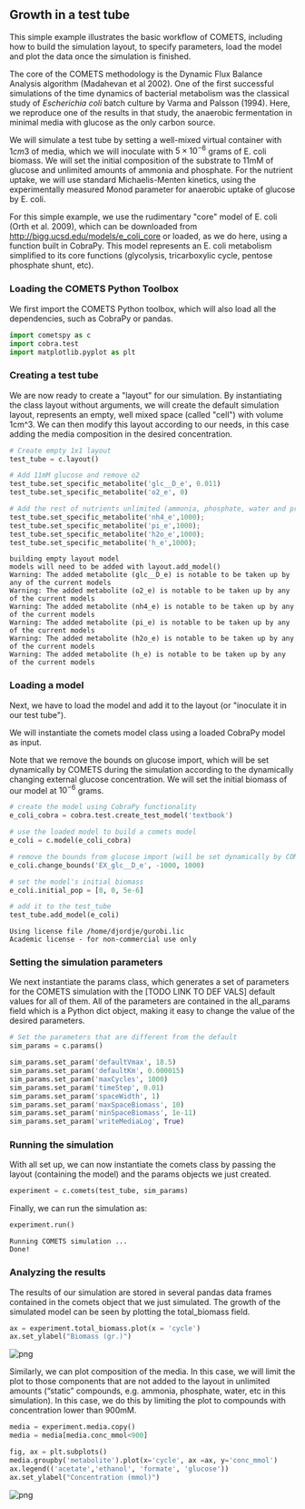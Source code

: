 ## Growth in a test tube
This simple example illustrates the basic workflow of COMETS, including how to build the simulation layout, to specify parameters, load the model and plot the data once the simulation is finished.

The core of the COMETS methodology is the Dynamic Flux Balance Analysis algorithm (Madahevan et al 2002). One of the first successful simulations of the time dynamics of bacterial metabolism was the classical study of *Escherichia coli* batch culture by Varma and Palsson (1994). Here, we reproduce one of the results in that study, the anaerobic fermentation in minimal media with glucose as the only carbon source.

We will simulate a test tube by setting a well-mixed virtual container with $1cm3$ of media, which we will inoculate with $5\times10^{−6}$ grams of E. coli biomass. We will set the initial composition of the substrate to 11mM of glucose and unlimited amounts of ammonia and phosphate. For the nutrient uptake, we will use standard Michaelis-Menten kinetics, using the experimentally measured Monod parameter for anaerobic uptake of glucose by E. coli.

For this simple example, we use the rudimentary "core" model of E. coli (Orth et al. 2009), which can be downloaded from http://bigg.ucsd.edu/models/e_coli_core or loaded, as we do here, using a function built in CobraPy. This model represents an E. coli metabolism simplified to its core functions (glycolysis, tricarboxylic cycle, pentose phosphate shunt, etc).


### Loading the COMETS Python Toolbox

We first import the COMETS Python toolbox, which will also load all the dependencies, such as CobraPy or pandas.


```python
import cometspy as c
import cobra.test
import matplotlib.pyplot as plt
```

### Creating a test tube

We are now ready to create a "layout" for our simulation. By instantiating the class layout without arguments, we will create the default simulation layout, represents an empty, well mixed space (called "cell") with volume 1cm^3. We can then modify this layout according to our needs, in this case adding the media composition in the desired concentration.


```python
# Create empty 1x1 layout
test_tube = c.layout()

# Add 11mM glucose and remove o2
test_tube.set_specific_metabolite('glc__D_e', 0.011)
test_tube.set_specific_metabolite('o2_e', 0)

# Add the rest of nutrients unlimited (ammonia, phosphate, water and protons)
test_tube.set_specific_metabolite('nh4_e',1000);
test_tube.set_specific_metabolite('pi_e',1000);
test_tube.set_specific_metabolite('h2o_e',1000);
test_tube.set_specific_metabolite('h_e',1000);
```

    building empty layout model
    models will need to be added with layout.add_model()
    Warning: The added metabolite (glc__D_e) is notable to be taken up by any of the current models
    Warning: The added metabolite (o2_e) is notable to be taken up by any of the current models
    Warning: The added metabolite (nh4_e) is notable to be taken up by any of the current models
    Warning: The added metabolite (pi_e) is notable to be taken up by any of the current models
    Warning: The added metabolite (h2o_e) is notable to be taken up by any of the current models
    Warning: The added metabolite (h_e) is notable to be taken up by any of the current models


### Loading a model

Next, we have to load the model and add it to the layout (or "inoculate it in our test tube").

We will instantiate the comets model class using a loaded CobraPy model as input.

Note that we remove the bounds on glucose import, which will be set dynamically by COMETS during the simulation according to the dynamically changing external glucose concentration. We will set the initial biomass of our model at $10^{-6}$ grams.


```python
# create the model using CobraPy functionality
e_coli_cobra = cobra.test.create_test_model('textbook')

# use the loaded model to build a comets model
e_coli = c.model(e_coli_cobra)

# remove the bounds from glucose import (will be set dynamically by COMETS)
e_coli.change_bounds('EX_glc__D_e', -1000, 1000)

# set the model's initial biomass
e_coli.initial_pop = [0, 0, 5e-6]

# add it to the test_tube
test_tube.add_model(e_coli)
```

    Using license file /home/djordje/gurobi.lic
    Academic license - for non-commercial use only


### Setting the simulation parameters

We next instantiate the params class, which generates a set of parameters for the COMETS simulation with the [TODO LINK TO DEF VALS] default values for all of them. All of the parameters are contained in the all_params field which is a Python dict object, making it easy to change the value of the desired parameters.


```python
# Set the parameters that are different from the default
sim_params = c.params()
```


```python
sim_params.set_param('defaultVmax', 18.5)
sim_params.set_param('defaultKm', 0.000015)
sim_params.set_param('maxCycles', 1000)
sim_params.set_param('timeStep', 0.01)
sim_params.set_param('spaceWidth', 1)
sim_params.set_param('maxSpaceBiomass', 10)
sim_params.set_param('minSpaceBiomass', 1e-11)
sim_params.set_param('writeMediaLog', True)
```

### Running the simulation

With all set up, we can now instantiate the comets class by passing the layout (containing the model) and the params objects we just created.


```python
experiment = c.comets(test_tube, sim_params)
```


Finally, we can run the simulation as:


```python
experiment.run()
```

    
    Running COMETS simulation ...
    Done!


### Analyzing the results

The results of our simulation are stored in several pandas data frames contained in the comets object that we just simulated. The growth of the simulated model can be seen by plotting the total_biomass field.


```python
ax = experiment.total_biomass.plot(x = 'cycle')
ax.set_ylabel("Biomass (gr.)")
```



![png](../img/test_tube_1.png)


Similarly, we can plot composition of the media. In this case, we will limit the plot to those components that are not added to the layout in unlimited amounts (“static” compounds, e.g. ammonia, phosphate, water, etc in this simulation). In this case, we do this by limiting the plot to compounds with concentration lower than 900mM.


```python
media = experiment.media.copy()
media = media[media.conc_mmol<900]

fig, ax = plt.subplots()
media.groupby('metabolite').plot(x='cycle', ax =ax, y='conc_mmol')
ax.legend(('acetate','ethanol', 'formate', 'glucose'))
ax.set_ylabel("Concentration (mmol)")
```




 ![png](../img/test_tube_2.png)

